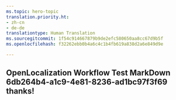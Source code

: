 ```yaml
---
ms.topic: hero-topic
translation.priority.ht:
- zh-cn
- de-de
translationtype: Human Translation
ms.sourcegitcommit: 1f54c914667879b9de2efc580650aa8cc67d9b5f
ms.openlocfilehash: f32262ebb0b4a6c4c1b4fb619a838d2a6e849d9e

---
```

## OpenLocalization Workflow Test MarkDown 6db264b4-a1c9-4e81-8236-ad1bc97f3f69 thanks!



<!--HONumber=Aug16_HO5-->


